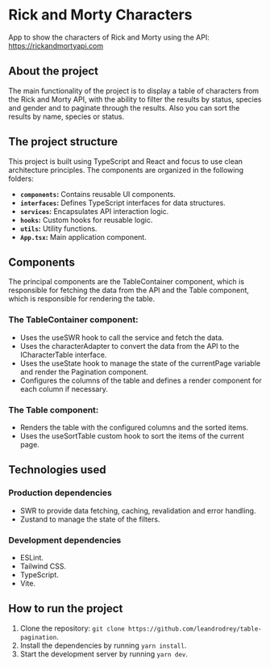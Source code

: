 # Rick and Morty Characters

App to show the characters of Rick and Morty using the API: https://rickandmortyapi.com

## About the project
The main functionality of the project is to display a table of characters from the Rick and Morty API,
with the ability to filter the results by status, species and gender and to paginate through the results. 
Also you can sort the results by name, species or status.

## The project structure
This project is built using TypeScript and React and focus to use clean architecture principles.
The components are organized in the following folders:
- **`components`:** Contains reusable UI components.
- **`interfaces`:** Defines TypeScript interfaces for data structures.
- **`services`:**  Encapsulates API interaction logic.
- **`hooks`:**  Custom hooks for reusable logic.
- **`utils`:**  Utility functions.
- **`App.tsx`:**  Main application component.

## Components
The principal components are the TableContainer component, which is responsible for fetching the 
data from the API and the Table component, which is responsible for rendering the table.

### The TableContainer component:
- Uses the useSWR hook to call the service and fetch the data.
- Uses the characterAdapter to convert the data from the API to the ICharacterTable interface.
- Uses the useState hook to manage the state of the currentPage variable and render the Pagination component.
- Configures the columns of the table and defines a render component for each column if necessary.

### The Table component:
- Renders the table with the configured columns and the sorted items.
- Uses the useSortTable custom hook to sort the items of the current page.

## Technologies used
### Production dependencies
- SWR to provide data fetching, caching, revalidation and error handling.
- Zustand to manage the state of the filters.

### Development dependencies
- ESLint.
- Tailwind CSS.
- TypeScript.
- Vite.

## How to run the project
1. Clone the repository: `git clone https://github.com/leandrodrey/table-pagination`.
2. Install the dependencies by running `yarn install`.
3. Start the development server by running `yarn dev`.
